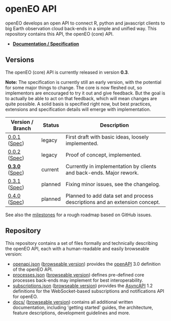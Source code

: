 # openEO API

openEO develops an open API to connect R, python and javascript clients to big Earth observation cloud back-ends in a simple and unified way. This repository contains this API, the openEO (core) API.

* **[Documentation / Specification](https://open-eo.github.io/openeo-api/v/0.3.0/index.html)**

## Versions

The openEO (core) API is currently released in version **0.3**. 

**Note:** The specification is currently still an early version, with the potential for some major things to change. The core is now fleshed out, so implementors are encouraged to try it out and give feedback. But the goal is to actually be able to act on that feedback, which will mean changes are quite possible. A solid basis is specified right now, but best practices, extensions and specification details will emerge with implementation.

| Version / Branch                                             | Status  | Description                                                  |
| ------------------------------------------------------------ | ------- | ------------------------------------------------------------ |
| [0.0.1](https://github.com/Open-EO/openeo-api/tree/0.0.1) ([Spec](https://open-eo.github.io/openeo-api/v/0.0.1/index.html)) | legacy  | First draft with basic ideas, loosely implemented.           |
| [0.0.2](https://github.com/Open-EO/openeo-api/tree/0.0.2) ([Spec](https://open-eo.github.io/openeo-api/v/0.0.2/index.html)) | legacy  | Proof of concept, implemented.                               |
| [**0.3.0**](https://github.com/Open-EO/openeo-api/tree/0.3.0) ([Spec](https://open-eo.github.io/openeo-api/v/0.3.0/index.html)) | current | Currently in implementation by clients and back-ends. Major rework. |
| [0.3.1](https://github.com/Open-EO/openeo-api/tree/0.3.1) ([Spec](https://open-eo.github.io/openeo-api/v/0.3.1/index.html)) | planned | Fixing minor issues, see the changelog. |
| [0.4.0](https://github.com/Open-EO/openeo-api/tree/0.4.0) ([Spec](https://open-eo.github.io/openeo-api/v/0.4.0/index.html)) | planned | Planned to add data set and process descriptions and an extension concept. |

See also the [milestones](https://github.com/Open-EO/openeo-api/milestones) for a rough roadmap based on GitHub issues.

## Repository

This repository contains a set of files formally and technically describing the openEO API, each with a human-readable and easily browseable version:

* [openapi.json](openapi.json) ([browseable version](https://open-eo.github.io/openeo-api/v/0.3.0/apireference/)) provides the [openAPI](https://www.openapis.org/) 3.0 definition of the openEO API.
* [processes.json](processes.json) ([browseable version](https://open-eo.github.io/openeo-api/v/0.3.0/processreference/)) defines pre-defined core processes back-ends may implement for best interoperability.
* [subscriptions.json](subscriptions.json) ([browseable version](https://open-eo.github.io/openeo-api/v/0.3.0/apireference-subscriptions/)) provides the [AsyncAPI](https://www.asyncapi.com/) 1.2 definitions for the WebSocket-based subscriptions and notifications API for openEO.
* [docs/](docs/) ([browseable version](https://open-eo.github.io/openeo-api/v/0.3.0/)) contains all additional written documentation, including 'getting started' guides, the architecture, feature descriptions, development guidelines and more.